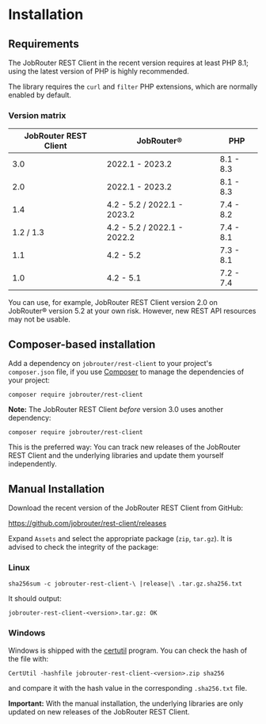 # Installation

## Requirements

The JobRouter REST Client in the recent version requires at least PHP 8.1;
using the latest version of PHP is highly recommended.

The library requires the `curl` and `filter` PHP extensions, which are normally
enabled by default.

### Version matrix

| JobRouter REST Client | JobRouter®                  | PHP       |
|-----------------------|-----------------------------|-----------|
| 3.0                   | 2022.1 - 2023.2             | 8.1 - 8.3 |
| 2.0                   | 2022.1 - 2023.2             | 8.1 - 8.3 |
| 1.4                   | 4.2 - 5.2 / 2022.1 - 2023.2 | 7.4 - 8.2 |
| 1.2 / 1.3             | 4.2 - 5.2 / 2022.1 - 2022.2 | 7.4 - 8.1 |
| 1.1                   | 4.2 - 5.2                   | 7.3 - 8.1 |
| 1.0                   | 4.2 - 5.1                   | 7.2 - 7.4 |

You can use, for example, JobRouter REST Client version 2.0 on JobRouter® version
5.2 at your own risk. However, new REST API resources may not be usable.


## Composer-based installation

Add a dependency on `jobrouter/rest-client` to your project's
`composer.json` file, if you use [Composer](https://getcomposer.org/) to
manage the dependencies of your project:

```shell
composer require jobrouter/rest-client
```

**Note:** The JobRouter REST Client *before* version 3.0 uses another dependency:

```shell
composer require jobrouter/rest-client
```

This is the preferred way: You can track new releases of the JobRouter REST Client
and the underlying libraries and update them yourself independently.


## Manual Installation

Download the recent version of the JobRouter REST Client from GitHub:

https://github.com/jobrouter/rest-client/releases

Expand `Assets` and select the appropriate package (`zip`, `tar.gz`).
It is advised to check the integrity of the package:

### Linux

```shell
sha256sum -c jobrouter-rest-client-\ |release|\ .tar.gz.sha256.txt
```

It should output:

```text
jobrouter-rest-client-<version>.tar.gz: OK
```


### Windows

Windows is shipped with the
[certutil](https://docs.microsoft.com/en-us/windows-server/administration/windows-commands/certutil)
program. You can check the hash of the file with:

```shell
CertUtil -hashfile jobrouter-rest-client-<version>.zip sha256
```

and compare it with the hash value in the corresponding
`.sha256.txt` file.

**Important:**
With the manual installation, the underlying libraries are only updated on new
releases of the JobRouter REST Client.
